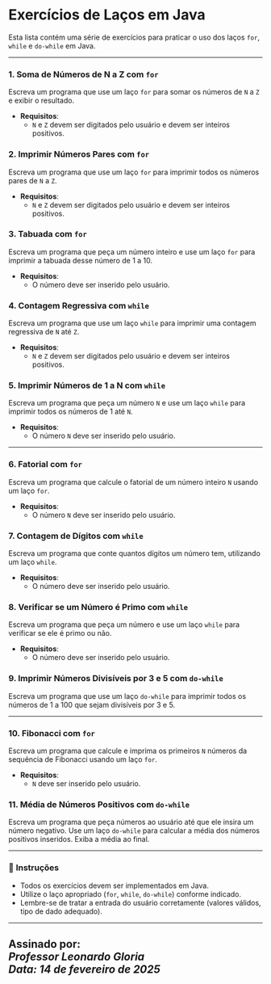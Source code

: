 # Exercícios de Laços em Java

Esta lista contém uma série de exercícios para praticar o uso dos laços `for`, `while` e `do-while` em Java. 

---

### 1. **Soma de Números de N a Z com `for`**
Escreva um programa que use um laço `for` para somar os números de `N` a `Z` e exibir o resultado.  
- **Requisitos**:  
  - `N` e `Z` devem ser digitados pelo usuário e devem ser inteiros positivos.

### 2. **Imprimir Números Pares com `for`**
Escreva um programa que use um laço `for` para imprimir todos os números pares de `N` a `Z`.  
- **Requisitos**:  
  - `N` e `Z` devem ser digitados pelo usuário e devem ser inteiros positivos.

### 3. **Tabuada com `for`**
Escreva um programa que peça um número inteiro e use um laço `for` para imprimir a tabuada desse número de 1 a 10.  
- **Requisitos**:  
  - O número deve ser inserido pelo usuário.

### 4. **Contagem Regressiva com `while`**
Escreva um programa que use um laço `while` para imprimir uma contagem regressiva de `N` até `Z`.  
- **Requisitos**:  
  - `N` e `Z` devem ser digitados pelo usuário e devem ser inteiros positivos.

### 5. **Imprimir Números de 1 a N com `while`**
Escreva um programa que peça um número `N` e use um laço `while` para imprimir todos os números de 1 até `N`.  
- **Requisitos**:  
  - O número `N` deve ser inserido pelo usuário.

---
### 6. **Fatorial com `for`**
Escreva um programa que calcule o fatorial de um número inteiro `N` usando um laço `for`.  
- **Requisitos**:  
  - O número `N` deve ser inserido pelo usuário.

### 7. **Contagem de Dígitos com `while`**
Escreva um programa que conte quantos dígitos um número tem, utilizando um laço `while`.  
- **Requisitos**:  
  - O número deve ser inserido pelo usuário.

### 8. **Verificar se um Número é Primo com `while`**
Escreva um programa que peça um número e use um laço `while` para verificar se ele é primo ou não.  
- **Requisitos**:  
  - O número deve ser inserido pelo usuário.

### 9. **Imprimir Números Divisíveis por 3 e 5 com `do-while`**
Escreva um programa que use um laço `do-while` para imprimir todos os números de 1 a 100 que sejam divisíveis por 3 e 5.

---

### 10. **Fibonacci com `for`**
Escreva um programa que calcule e imprima os primeiros `N` números da sequência de Fibonacci usando um laço `for`.  
- **Requisitos**:  
  - `N` deve ser inserido pelo usuário.

### 11. **Média de Números Positivos com `do-while`**
Escreva um programa que peça números ao usuário até que ele insira um número negativo. Use um laço `do-while` para calcular a média dos números positivos inseridos. Exiba a média ao final.

---

### :memo: **Instruções**
- Todos os exercícios devem ser implementados em Java.
- Utilize o laço apropriado (`for`, `while`, `do-while`) conforme indicado.
- Lembre-se de tratar a entrada do usuário corretamente (valores válidos, tipo de dado adequado).

---
**Assinado por:**  
*Professor Leonardo Gloria*  
*Data: 14 de fevereiro de 2025*
---
